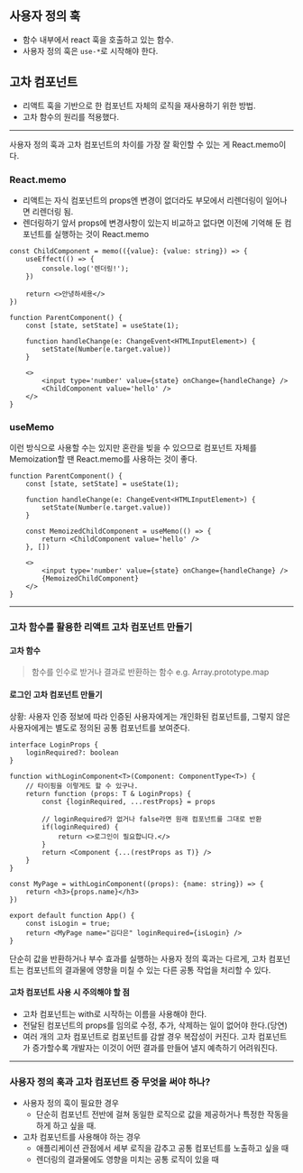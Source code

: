 ## 사용자 정의 훅
- 함수 내부에서 react 훅을 호출하고 있는 함수.
- 사용자 정의 훅은 `use-*`로 시작해야 한다.

## 고차 컴포넌트
- 리액트 훅을 기반으로 한 컴포넌트 자체의 로직을 재사용하기 위한 방법.
- 고차 함수의 원리를 적용했다.

---
사용자 정의 훅과 고차 컴포넌트의 차이를 가장 잘 확인할 수 있는 게 React.memo이다.

### React.memo
- 리액트는 자식 컴포넌트의 props엔 변경이 없더라도 부모에서 리렌더링이 일어나면 리렌더링 됨.
- 렌더링하기 앞서 props에 변경사항이 있는지 비교하고 없다면 이전에 기억해 둔 컴포넌트를 실행하는 것이 React.memo

```tsx
const ChildComponent = memo(({value}: {value: string}) => {
	useEffect(() => {
		console.log('렌더링!');
	})

	return <>안녕하세용</>
})

function ParentComponent() {
	const [state, setState] = useState(1);

	function handleChange(e: ChangeEvent<HTMLInputElement>) {
		setState(Number(e.target.value))
	}

	<>
		<input type='number' value={state} onChange={handleChange} />
		<ChildComponent value='hello' />
	</>
}
```


### useMemo
이런 방식으로 사용할 수는 있지만 혼란을 빚을 수 있으므로 컴포넌트 자체를 Memoization할 땐 React.memo를 사용하는 것이 좋다.
```tsx
function ParentComponent() {
	const [state, setState] = useState(1);

	function handleChange(e: ChangeEvent<HTMLInputElement>) {
		setState(Number(e.target.value))
	}

	const MemoizedChildComponent = useMemo(() => {
		return <ChildComponent value='hello' />
	}, [])

	<>
		<input type='number' value={state} onChange={handleChange} />
		{MemoizedChildComponent}
	</>
}
```


---


### 고차 함수를 활용한 리액트 고차 컴포넌트 만들기
#### 고차 함수
> 함수를 인수로 받거나 결과로 반환하는 함수
> e.g. Array.prototype.map


#### 로그인 고차 컴포넌트 만들기

상황: 사용자 인증 정보에 따라 인증된 사용자에게는 개인화된 컴포넌트를, 그렇지 않은 사용자에게는 별도로 정의된 공통 컴포넌트를 보여준다.

```tsx
interface LoginProps {
	loginRequired?: boolean
}

function withLoginComponent<T>(Component: ComponentType<T>) {
	// 타이핑을 이렇게도 할 수 있구나.
	return function (props: T & LoginProps) {
		const {loginRequired, ...restProps} = props

		// loginRequired가 없거나 false라면 원래 컴포넌트를 그대로 반환
		if(loginRequired) {
			return <>로그인이 필요합니다.</>
		}
		return <Component {...(restProps as T)} />
	}
}

const MyPage = withLoginComponent((props): {name: string}) => {
	return <h3>{props.name}</h3>
})

export default function App() {
	const isLogin = true;
	return <MyPage name="김다은" loginRequired={isLogin} />
}
```

단순히 값을 반환하거나 부수 효과를 실행하는 사용자 정의 훅과는 다르게, 고차 컴포넌트는 컴포넌트의 결과물에 영향을 미칠 수 있는 다른 공통 작업을 처리할 수 있다.


#### 고차 컴포넌트 사용 시 주의해야 할 점
- 고차 컴포넌트는 with로 시작하는 이름을 사용해야 한다.
- 전달된 컴포넌트의 props를 임의로 수정, 추가, 삭제하는 일이 없어야 한다.(당연)
- 여러 개의 고차 컴포넌트로 컴포넌트를 감쌀 경우 복잡성이 커진다. 고차 컴포넌트가 증가할수록 개발자는 이것이 어떤 결과를 만들어 낼지 예측하기 어려워진다.

---

### 사용자 정의 훅과 고차 컴포넌트 중 무엇을 써야 하나?
- 사용자 정의 훅이 필요한 경우
	- 단순히 컴포넌트 전반에 걸쳐 동일한 로직으로 값을 제공하거나 특정한 작동을 하게 하고 싶을 때.
- 고차 컴포넌트를 사용해야 하는 경우
	- 애플리케이션 관점에서 세부 로직을 감추고 공통 컴포넌트를 노출하고 싶을 때
	- 렌더링의 결과물에도 영향을 미치는 공통 로직이 있을 때
